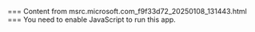 === Content from msrc.microsoft.com_f9f33d72_20250108_131443.html ===
You need to enable JavaScript to run this app.
